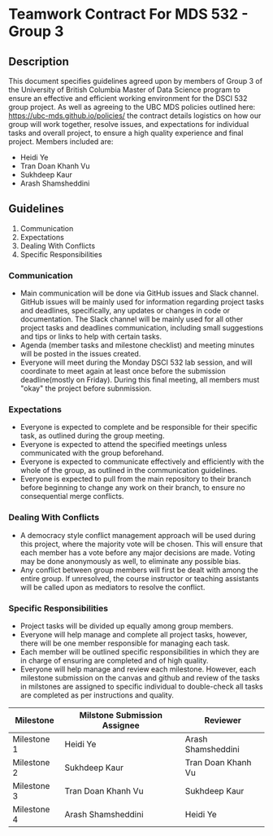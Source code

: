 # Teamwork Contract For MDS 532 - Group 3

## Description
This document specifies guidelines agreed upon by members of Group 3 of the University of British Columbia Master of Data Science program to ensure an effective and efficient working environment for the DSCI 532 group project.
As well as agreeing to the UBC MDS policies outlined here: https://ubc-mds.github.io/policies/ the contract details logistics on how our group will work together, resolve issues, and expectations for individual tasks and overall project, to ensure a high quality experience and final project. Members included are:

* Heidi Ye
* Tran Doan Khanh Vu
* Sukhdeep Kaur
* Arash Shamsheddini

## Guidelines
1. Communication
2. Expectations
3. Dealing With Conflicts
4. Specific Responsibilities

### Communication
* Main communication will be done via GitHub issues and Slack channel. GitHub issues will be mainly used for information regarding project tasks and deadlines, specifically, any updates or changes in code or documentation. The Slack channel will be mainly used for all other project tasks and deadlines communication, including small suggestions and tips or links to help with certain tasks.
* Agenda (member tasks and milestone checklist) and meeting minutes will be posted in the issues created.
* Everyone will meet during the Monday DSCI 532 lab session, and will coordinate to meet again at least once before the submission deadline(mostly on Friday). During this final meeting, all members must "okay" the project before subnmission. 

### Expectations
* Everyone is expected to complete and be responsible for their specific task, as outlined during the group meeting.
* Everyone is expected to attend the specified meetings unless communicated with the group beforehand.
* Everyone is expected to communicate effectively and efficiently with the whole of the group, as outlined in the communication guidelines.
* Everyone is expected to pull from the main repository to their branch before beginning to change any work on their branch, to ensure no consequential merge conflicts.

### Dealing With Conflicts
* A democracy style conflict management approach will be used during this project, where the majority vote will be chosen. This will ensure that each member has a vote before any major decisions are made. Voting may be done anonymously as well, to eliminate any possible bias.
* Any conflict between group members will first be dealt with among the entire group. If unresolved, the course instructor or teaching assistants will be called upon as mediators to resolve the conflict.

### Specific Responsibilities
* Project tasks will be divided up equally among group members.
* Everyone will help manage and complete all project tasks, however, there will be one member responsible for managing each task. 
* Each member will be outlined specific responsibilities in which they are in charge of ensuring are completed and of high quality.
* Everyone will help manage and review each milestone. However, each milestone submission on the canvas and github and review of the tasks in milstones are assigned to specific individual to double-check all tasks are completed as per instructions and quality.


|Milestone  | Milstone Submission Assignee| Reviewer|
|-----------|---------------------|-----------------|
|Milestone 1| Heidi Ye| Arash Shamsheddini|
|Milestone 2| Sukhdeep Kaur     | Tran Doan Khanh Vu   |
|Milestone 3| Tran Doan Khanh Vu | Sukhdeep Kaur       |
|Milestone 4| Arash Shamsheddini | Heidi Ye |

